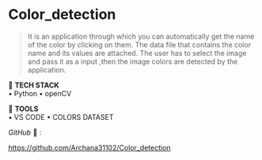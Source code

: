 # Color_detection
> It is an application through which you can automatically get the name of the color by clicking on them. The data file that contains the color name and its values are attached. The user has to select the image and pass it as a input ,then the image colors are detected by the application.


:round_pushpin: **TECH STACK**    
	• Python
	• openCV
	
:mag_right: **TOOLS**     
	• VS CODE
	• COLORS DATASET


*GitHub* 🔗 :

https://github.com/Archana31102/Color_detection

